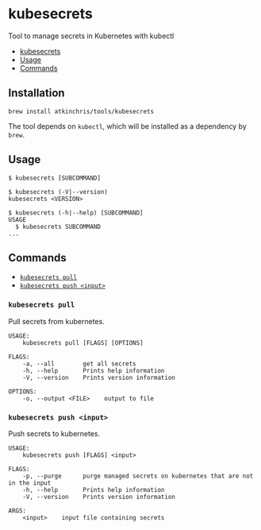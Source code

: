 # kubesecrets

Tool to manage secrets in Kubernetes with kubectl

- [kubesecrets](#kubesecrets)
- [Usage](#usage)
- [Commands](#commands)

## Installation

```sh-session
brew install atkinchris/tools/kubesecrets
```

The tool depends on `kubectl`, which will be installed as a dependency by `brew`.

## Usage

```sh-session
$ kubesecrets [SUBCOMMAND]

$ kubesecrets (-V|--version)
kubesecrets <VERSION>

$ kubesecrets (-h|--help) [SUBCOMMAND]
USAGE
  $ kubesecrets SUBCOMMAND
...
```

## Commands

- [`kubesecrets pull`](#kubesecrets-pull)
- [`kubesecrets push <input>`](#kubesecrets-push-input)

### `kubesecrets pull`

Pull secrets from kubernetes.

```sh-session
USAGE:
    kubesecrets pull [FLAGS] [OPTIONS]

FLAGS:
    -a, --all        get all secrets
    -h, --help       Prints help information
    -V, --version    Prints version information

OPTIONS:
    -o, --output <FILE>    output to file
```

### `kubesecrets push <input>`

Push secrets to kubernetes.

```sh-session
USAGE:
    kubesecrets push [FLAGS] <input>

FLAGS:
    -p, --purge      purge managed secrets on kubernetes that are not in the input
    -h, --help       Prints help information
    -V, --version    Prints version information

ARGS:
    <input>    input file containing secrets
```
